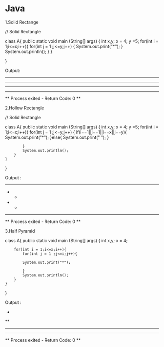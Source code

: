 # Java

1.Solid Rectange



// Solid Rectangle

class A{
    public static void main (String[] args) {
        int x,y;
        x = 4;
        y =5;
        for(int i = 1;i<=x;i++){
            for(int j = 1 ;j<=y;j++)
            {
            System.out.print("*");
            }
            System.out.println();
        }
    }
    
}

Output:
*****
*****
*****
*****


** Process exited - Return Code: 0 **

2.Hollow Rectangle



// Solid Rectangle

class A{
    public static void main (String[] args) {
        int x,y;
        x = 4;
        y =5;
        for(int i = 1;i<=x;i++){
            for(int j = 1 ;j<=y;j++)
            {
              if(i==1||j==1||i==x||j==y){
                  System.out.print("*");
              }else{
                  System.out.print(" ");
              }
            
            
            }
            System.out.println();
        }
    }
    
}

Output :

*****
*   *
*   *
*****


** Process exited - Return Code: 0 **

3.Half Pyramid

class A{
    public static void main (String[] args) {
        int x,y;
        x = 4;
       
        for(int i = 1;i<=x;i++){
            for(int j = 1 ;j<=i;j++){
           
            System.out.print("*");
            
            }
            System.out.println();
        }
    }
    
}

Output :

*
**
***
****


** Process exited - Return Code: 0 **
